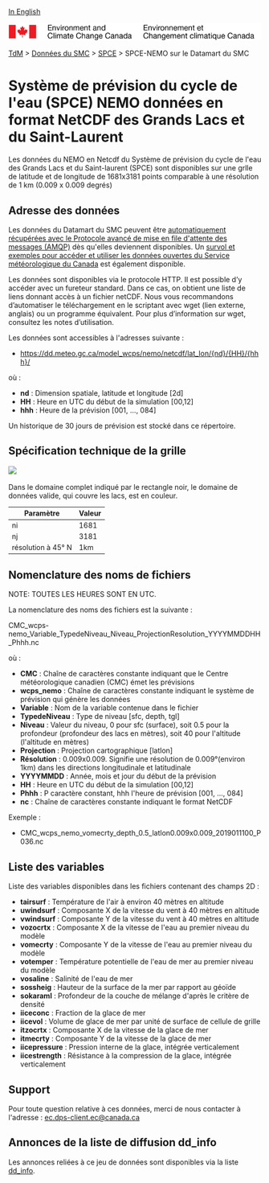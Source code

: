 [In English](readme_wcps-nemo-datamart_en.md)

![ECCC logo](../../img_eccc-logo.png)

[TdM](../../readme_fr.md) > [Données du SMC](../readme_fr.md) > [SPCE](readme_wcps_fr.md) > SPCE-NEMO sur le Datamart du SMC

# Système de prévision du cycle de l'eau (SPCE) NEMO données en format NetCDF des Grands Lacs et du Saint-Laurent 

Les données du NEMO en Netcdf du Système de prévision du cycle de l'eau des Grands Lacs et du Saint-laurent (SPCE) sont disponibles sur une grlle de latitude et de longitude de 1681x3181 points comparable à une résolution de 1 km (0.009 x 0.009 degrés)

## Adresse des données 

Les données du Datamart du SMC peuvent être [automatiquement récupérées avec le Protocole avancé de mise en file d'attente des messages (AMQP)](../../msc-datamart/amqp_fr.md) dès qu'elles deviennent disponibles. Un [survol et exemples pour accéder et utiliser les données ouvertes du Service météorologique du Canada](../../usage/readme_fr.md) est également disponible.

Les données sont disponibles via le protocole HTTP. Il est possible d’y accéder avec un fureteur standard. Dans ce cas, on obtient une liste de liens donnant accès à un fichier netCDF. Nous vous recommandons d’automatiser le téléchargement en le scriptant avec wget (lien externe, anglais) ou un programme équivalent. Pour plus d’information sur wget, consultez les notes d’utilisation.

Les données sont accessibles à l'adresses suivante :

* [https://dd.meteo.gc.ca/model_wcps/nemo/netcdf/lat_lon/{nd}/{HH}/{hhh}/ ](https://dd.meteo.gc.ca/model_wcps/nemo/netcdf/lat_lon)                  

où :

* __nd__ : Dimension spatiale, latitude et longitude [2d]
* __HH__ : Heure en UTC du début de la simulation [00,12]
* __hhh__ : Heure de la prévision [001, ..., 084] 

Un historique de 30 jours de prévision est stocké dans ce répertoire.

## Spécification technique de la grille  
![](https://collaboration.cmc.ec.gc.ca/cmc/cmos/public_doc/msc-data/nwp_wcps/grille_wcps_nemo.png)

Dans le domaine complet indiqué par le rectangle noir, le domaine de données valide, qui couvre les lacs, est en couleur. 

| Paramètre | Valeur |
| ------ | ------ |
| ni | 1681 |
| nj | 3181 | 
| résolution à 45° N | 1km |


## Nomenclature des noms de fichiers 

NOTE: TOUTES LES HEURES SONT EN UTC.

La nomenclature des noms des fichiers est la suivante :

CMC_wcps-nemo_Variable_TypedeNiveau_Niveau_ProjectionResolution_YYYYMMDDHH_Phhh.nc

où :

* __CMC__ : Chaîne de caractères constante indiquant que le Centre météorologique canadien (CMC) émet les prévisions
* __wcps_nemo__ : Chaîne de caractères constante indiquant le système de prévision qui génère les données
* __Variable__ : Nom de la variable contenue dans le fichier
* __TypedeNiveau__ : Type de niveau [sfc, depth, tgl]
* __Niveau__ : Valeur du niveau, 0 pour sfc (surface), soit 0.5 pour la profondeur (profondeur des lacs en mètres), soit 40 pour l'altitude (l'altitude en mètres)
* __Projection__ : Projection cartographique [latlon]
* __Résolution__ : 0.009x0.009. Signifie une résolution de 0.009°(environ 1km) dans les directions longitudinale et latitudinale
* __YYYYMMDD__ : Année, mois et jour du début de la prévision
* __HH__ : Heure en UTC du début de la simulation [00,12]
* __Phhh__ : P caractère constant, hhh l'heure de prévision [001, ..., 084] 
* __nc__ : Chaîne de caractères constante indiquant le format NetCDF

Exemple :

* CMC_wcps_nemo_vomecrty_depth_0.5_latlon0.009x0.009_2019011100_P036.nc

## Liste des variables

Liste des variables disponibles dans les fichiers contenant des champs 2D :

* __tairsurf__ : Température de l'air à environ 40 mètres en altitude
* __uwindsurf__ : Composante X de la vitesse du vent à 40 mètres en altitude
* __vwindsurf__ : Composante Y de la vitesse du vent à 40 mètres en altitude
* __vozocrtx__ : Composante X de la vitesse de l'eau au premier niveau du modèle 
* __vomecrty__ : Composante Y de la vitesse de l'eau au premier niveau du modèle
* __votemper__ : Température potentielle de l'eau de mer au premier niveau du modèle
* __vosaline__ : Salinité de l'eau de mer 
* __sossheig__ : Hauteur de la surface de la mer par rapport au géoïde
* __sokaraml__ : Profondeur de la couche de mélange d'après le critère de densité
* __iiceconc__ : Fraction de la glace de mer
* __iicevol__ : Volume de glace de mer par unité de surface de cellule de grille
* __itzocrtx__ : Composante X de la vitesse de la glace de mer
* __itmecrty__ : Composante Y de la vitesse de la glace de mer
* __iicepressure__ : Pression interne de la glace, intégrée verticalement
* __iicestrength__ : Résistance à la compression de la glace, intégrée verticalement

## Support

Pour toute question relative à ces données, merci de nous contacter à l'adresse : [ec.dps-client.ec@canada.ca](mailto:ec.dps-client.ec@canada.ca)

## Annonces de la liste de diffusion dd_info 

Les annonces reliées à ce jeu de données sont disponibles via la liste [dd_info](https://lists.ec.gc.ca/cgi-bin/mailman/listinfo/dd_info).

